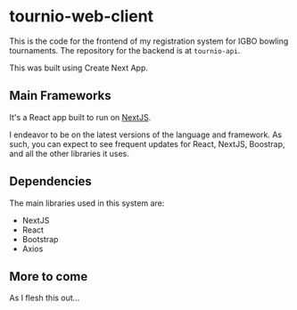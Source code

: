# tournio-web-client

This is the code for the frontend of my registration system for IGBO bowling tournaments. The repository for the backend is at `tournio-api`.

This was built using Create Next App.

## Main Frameworks

It's a React app built to run on [NextJS](https://nextjs.org).

I endeavor to be on the latest versions of the language and framework. As such, you can expect to see frequent updates for React, NextJS, Boostrap, and all the other libraries it uses.

## Dependencies

The main libraries used in this system are:
- NextJS
- React
- Bootstrap
- Axios

## More to come

As I flesh this out...
